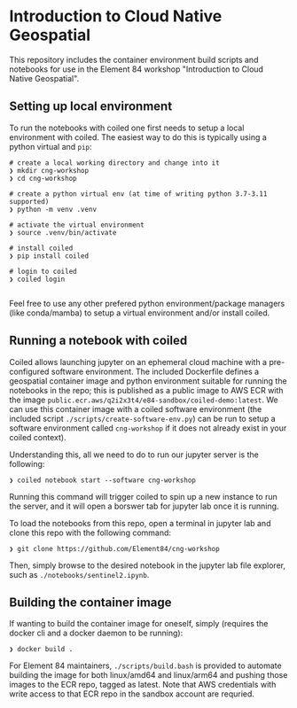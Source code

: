 # Introduction to Cloud Native Geospatial

This repository includes the container environment build scripts and notebooks
for use in the Element 84 workshop "Introduction to Cloud Native Geospatial".

## Setting up local environment

To run the notebooks with coiled one first needs to setup a local environment
with coiled. The easiest way to do this is typically using a python virtual and
`pip`:

```cmdline
# create a local working directory and change into it
❯ mkdir cng-workshop
❯ cd cng-workshop

# create a python virtual env (at time of writing python 3.7-3.11 supported)
❯ python -m venv .venv

# activate the virtual environment
❯ source .venv/bin/activate

# install coiled
❯ pip install coiled

# login to coiled
❯ coiled login


```

Feel free to use any other prefered python environment/package managers (like
conda/mamba) to setup a virtual environment and/or install coiled.

## Running a notebook with coiled

Coiled allows launching jupyter on an ephemeral cloud machine with a
pre-configured software environment. The included Dockerfile defines a
geospatial container image and python environment suitable for running the
notebooks in the repo; this is published as a public image to AWS ECR with the
image `public.ecr.aws/q2i2x3t4/e84-sandbox/coiled-demo:latest`. We can use this
container image with a coiled software environment (the included script
`./scripts/create-software-env.py`) can be run to setup a software environment
called `cng-workshop` if it does not already exist in your coiled context).

Understanding this, all we need to do to run our jupyter server is the following:

```cmdline
❯ coiled notebook start --software cng-workshop
```

Running this command will trigger coiled to spin up a new instance to run the
server, and it will open a borswer tab for jupyter lab once it is running.

To load the notebooks from this repo, open a terminal in jupyter lab and clone
this repo with the following command:

```cmdline
❯ git clone https://github.com/Element84/cng-workshop
```

Then, simply browse to the desired notebook in the jupyter lab file explorer,
such as `./notebooks/sentinel2.ipynb`.

## Building the container image

If wanting to build the container image for oneself, simply (requires the
docker cli and a docker daemon to be running):

```cmdline
❯ docker build .
```

For Element 84 maintainers, `./scripts/build.bash` is provided to automate
building the image for both linux/amd64 and linux/arm64 and pushing those
images to the ECR repo, tagged as latest. Note that AWS credentials with write
access to that ECR repo in the sandbox account are requried.
